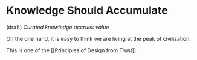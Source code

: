 # Knowledge Should Accumulate
(draft) 
*Curated knowledge accrues value* 

On the one hand, it is easy to think we are living at the peak of civilization. 



This is one of the [[Principles of Design from Trust]]. 
